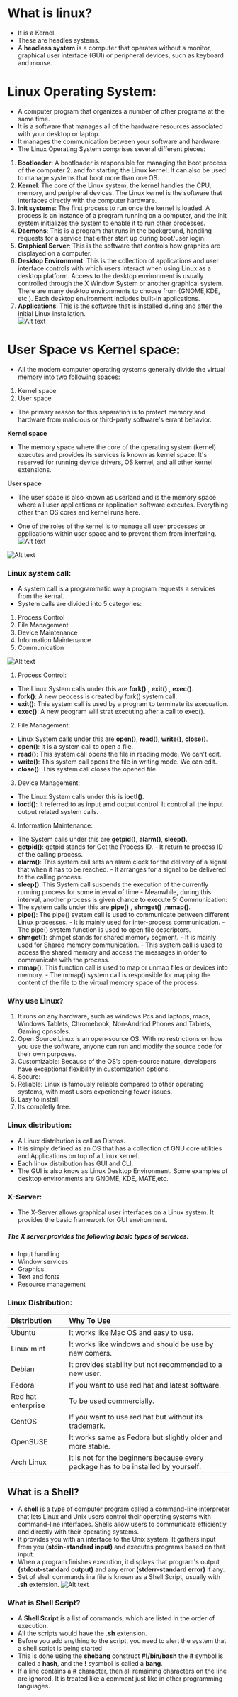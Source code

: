 # What is linux?
- It is a Kernel.
- These are headles systems. 
- A **headless system** is a computer that operates without a monitor, graphical user interface (GUI) or peripheral devices, such as keyboard and mouse. 
# Linux Operating System:
- A computer program that organizes a number of other programs at the same time.
- It is a software that manages all of the hardware resources associated with your desktop or laptop.
- It manages the communication between your software and hardware.
- The Linux Operating System comprises several different pieces:

1. **Bootloader**: A bootloader is responsible for managing the boot process of the computer 2. and for starting the Linux kernel. It can also be used to manage systems that boot more than one OS.
2. **Kernel**: The core of the Linux system, the kernel handles the CPU, memory, and peripheral devices. The Linux kernel is the software that interfaces directly with the computer hardware.
3. **Init systems**: The first process to run once the kernel is loaded. A process is an instance of a program running on a computer, and the init system initializes the system to enable it to run other processes.
4. **Daemons**: This is a program that runs in the background, handling requests for a service that either start up during boot/user login.
5. **Graphical Server**: This is the software that controls how graphics are displayed on a computer. 
6. **Desktop Environment**: This is the collection of applications and user interface controls with which users interact when using Linux as a desktop platform. Access to the desktop environment is usually controlled through the X Window System or another graphical system.
There are many desktop environments to choose from (GNOME,KDE, etc.). Each desktop environment includes built-in applications.
7. **Applications**: This is the software that is installed during and after the initial Linux installation.     
   ![Alt text](image.png)       

# User Space vs Kernel space:
- All the modern computer operating systems generally divide the virtual memory into two following spaces:
1. Kernel space
2. User space
- The primary reason for this separation is to protect memory and hardware from malicious or third-party software's errant behavior.

**Kernel space**
- The memory space where the core of the operating system (kernel) executes and provides its services is known as kernel space. It's reserved for running device drivers, OS kernel, and all other kernel extensions.

**User space**
- The user space is also known as userland and is the memory space where all user applications or application software executes. Everything other than OS cores and kernel runs here.

- One of the roles of the kernel is to manage all user processes or applications within user space and to prevent them from interfering.        
![Alt text](image-1.png)

![Alt text](image-2.png)

### Linux system call:
- A system call is a programmatic way a program requests a services from the kernal.
- System calls are divided into 5 categories:
1. Process Control
2. File Management
3. Device Maintenance
4. Information Maintenance
5. Communication

![Alt text](image-3.png)

1. Process Control:
- The Linux System calls under this are **fork()** , **exit()** , **exec()**.
- **fork()**: A new peocess is created by fork() system call.
- **exit()**: This system call is used by a program to terminate its execuation.
- **exec()**: A new peogram will strat executing after a call to exec().
2. File Management:
- Linux System calls under this are **open()**, **read()**, **write()**, **close()**.
- **open()**: It is a system call to open a file.
- **read()**: This system call opens the file in reading mode. We can't edit.
- **write()**: This system call opens the file in writing mode. We can edit.
- **close()**: This system call closes the opened file.
3. Device Management:
- The Linux System calls under this is **ioctl()**.
- **ioctl()**: It referred to as input amd output control. It control all the input output related system calls.
4. Information Maintenance:
- The System calls under this are **getpid()**, **alarm()**, **sleep()**.
- **getpid()**: getpid stands for Get the Process ID.
        - It return te process ID of the calling process.
- **alarm()**: This system call sets an alarm clock for the delivery of a signal that when it has to be reached.
        -   It arranges for a signal to be delivered to the calling process.
- **sleep()**: This System call suspends the execution of the currently running process for some interval of time
        -  Meanwhile, during this interval, another process is given chance to execute
5: Communication:
- The system calls under this are **pipe()** , **shmget()** ,**mmap()**.
- **pipe()**: The pipe() system call is used to communicate between different Linux processes.
        - It is mainly used for inter-process communication.
        - The pipe() system function is used to open file descriptors.
- **shmget()**: shmget stands for shared memory segment.
        -   It is mainly used for Shared memory communication.
        -   This system call is used to access the shared memory and access the messages in order to communicate with the process.
- **mmap()**: This function call is used to map or unmap files or devices into memory.
        - The mmap() system call is responsible for mapping the content of the file to the virtual memory space of the process.
### Why use Linux?
1. It runs on any hardware, such as windows Pcs and laptops, macs, Windows Tablets, Chromebook, Non-Andriod Phones and Tablets, Gaming cpnsoles.
2. Open Source:Linux is an open-source OS. With no restrictions on how you use the software, anyone can run and modify the source code for their own purposes. 
3. Customizable: Because of the OS’s open-source nature, developers have exceptional flexibility in customization options. 
4. Secure: 
5. Reliable: Linux is famously reliable compared to other operating systems, with most users experiencing fewer issues.
6. Easy to install: 
7. Its completly free.

### Linux distribution:
- A Linux distribution is call as Distros.
- It is simply defined as an OS that has a collection of GNU core utilities and Applications on top of a Linux kernel.
- Each linux distribution has GUI and CLI.
- The GUI is also know as Linux Desktop Environment. Some examples of desktop environments are GNOME, KDE, MATE,etc.
### X-Server:
- The X-Server allows graphical user interfaces on a Linux system. It provides the basic framework for GUI environment. 

##### The X server provides the following basic types of services:
- Input handling
- Window services
- Graphics
- Text and fonts
- Resource management

### Linux Distribution:
|Distribution|Why To Use |
|:---        |:---|
|Ubuntu | It works like Mac OS and easy to use. |
| Linux mint | It works like windows and should be use by new comers. |
| Debian |	        It provides stability but not recommended to a new user.
| Fedora |	        If you want to use red hat and latest software.
| Red hat enterprise | To be used commercially.
| CentOS	 |       If you want to use red hat but without its trademark.
| OpenSUSE	 |   It works same as Fedora but slightly older and more stable.
| Arch Linux |	    It is not for the beginners because every package has to be installed by yourself.|

## What is a Shell?
- A **shell** is a type of computer program called a command-line interpreter that lets Linux and Unix users control their operating systems with command-line interfaces. Shells allow users to communicate efficiently and directly with their operating systems.
- It provides you with an interface to the Unix system. It gathers input from you **(stdin-standard input)** and executes programs based on that input.
- When a program finishes execution, it displays that program's output **(stdout-standard output)** and any error **(stderr-standard error)** if any.
- Set of shell commands ina file is known as a Shell Script, usually with **.sh** extension. 
![Alt text](image-4.png)

### What is Shell Script?
- A **Shell Script** is a list of commands, which are listed in the order of execution.
- All the scripts would have the **.sh** extension.
- Before you add anything to the script, you need to alert the system that a shell script is being started
- This is done using the **shebang** construct **#!/bin/bash** the **#** symbol is called a **hash**, and the **!** sysmbol is called a **bang**.
- If a line contains a # character, then all remaining characters on the line are ignored. It is treated like a comment just like in other programming languages. 
